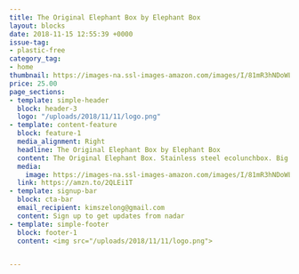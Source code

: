 ```yaml
---
title: The Original Elephant Box by Elephant Box
layout: blocks
date: 2018-11-15 12:55:39 +0000
issue-tag:
- plastic-free
category_tag:
- home
thumbnail: https://images-na.ssl-images-amazon.com/images/I/81mR3hNDoWL._SL1500_.jpg
price: 25.00
page_sections:
- template: simple-header
  block: header-3
  logo: "/uploads/2018/11/11/logo.png"
- template: content-feature
  block: feature-1
  media_alignment: Right
  headline: The Original Elephant Box by Elephant Box
  content: The Original Elephant Box. Stainless steel ecolunchbox. Big enough for a"proper" packed lunch!
  media:
    image: https://images-na.ssl-images-amazon.com/images/I/81mR3hNDoWL._SL1500_.jpg
  link: https://amzn.to/2QLEi1T
- template: signup-bar
  block: cta-bar
  email_recipient: kimszelong@gmail.com
  content: Sign up to get updates from nadar
- template: simple-footer
  block: footer-1
  content: <img src="/uploads/2018/11/11/logo.png">


---
```


